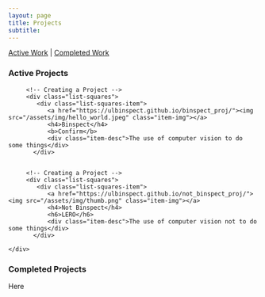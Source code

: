 ```yaml
---
layout: page
title: Projects
subtitle: 
---
```


[Active Work](#active-projects) |
[Completed Work](#completed-Projects)

### Active Projects


<div class="container-fluid">
   
   <div class="row" >
         
         <!-- Creating a Project -->
         <div class="list-squares">
            <div class="list-squares-item">
               <a href="https://ulbinspect.github.io/binspect_proj/"><img src="/assets/img/hello_world.jpeg" class="item-img"></a>
               <h4>Binspect</h4>
               <b>Confirm</b>
               <div class="item-desc">The use of computer vision to do some things</div>
           </div>     
      
        
         <!-- Creating a Project -->
         <div class="list-squares">
            <div class="list-squares-item">
               <a href="https://ulbinspect.github.io/not_binspect_proj/"><img src="/assets/img/thumb.png" class="item-img"></a>
               <h4>Not Binspect</h4>
               <h6>LERO</h6>
               <div class="item-desc">The use of computer vision not to do some things</div>
           </div>   
            
    </div>
   
</div>
   
### Completed Projects

Here
